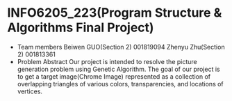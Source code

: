 # INFO6205_223(Program Structure & Algorithms Final Project)    
   * Team members
Beiwen GUO(Section 2) 001819094
Zhenyu Zhu(Section 2) 001813361
   * Problem Abstract
Our project is intended to resolve the picture generation problem using Genetic Algorithm. The goal of our project is to get a target image(Chrome Image) represented as a collection of overlapping triangles of various colors, transparencies, and locations of vertices.
